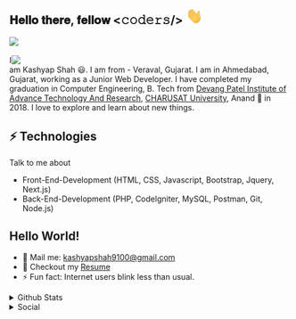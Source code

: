 <h2> 𝐇𝐞𝐥𝐥𝐨 𝐭𝐡𝐞𝐫𝐞, 𝐟𝐞𝐥𝐥𝐨𝐰 <𝚌𝚘𝚍𝚎𝚛𝚜/> <img src="https://raw.githubusercontent.com/ABSphreak/ABSphreak/master/gifs/Hi.gif" width="30px" height="30px"></h2>

![](https://komarev.com/ghpvc/?username=kashyap-shah&style=plastic) 

<img align='right' src='https://i.giphy.com/media/gh0RRgkTXedvF0pDc0/giphy.webp' width='500"'>

I am Kashyap Shah 😃. I am from - Veraval, Gujarat. I am in Ahmedabad, Gujarat, working as a Junior Web Developer. I have completed my graduation in Computer Engineering, B. Tech from [Devang Patel Institute of Advance Technology And Research](https://www.charusat.ac.in/depstar/), [CHARUSAT University](https://www.charusat.ac.in/), Anand 🏫 in 2018. I love to explore and learn about new things. 

## ⚡ Technologies
Talk to me about
- Front-End-Development (HTML, CSS, Javascript, Bootstrap, Jquery, Next.js)
- Back-End-Development (PHP, Codelgniter, MySQL, Postman, Git, Node.js)

## Hello World!
- 📧 Mail me: [kashyapshah9100@gmail.com](mailto:kashyapshah9100@gmail.com)
- 📑 Checkout my [Resume](https://github.com/kashyap-shah/kashyap-shah/blob/master/Kashyap_Shah_Resume.pdf)
- ⚡ Fun fact: Internet users blink less than usual.

<details><summary>Github Stats</summary><br>
    
  ![Github stats](https://github-readme-stats.vercel.app/api?username=kashyap-shah&theme=dark&show_icons=true&count_private=true) <br>

  <p><img src="https://github-readme-streak-stats.herokuapp.com/?user=kashyap-shah&theme=dark" alt="kashyap-shah" /></p>

  ![Top Langs](https://github-readme-stats.vercel.app/api/top-langs/?username=kashyap-shah&layout=compact&theme=dark) <br>
  
  Advanced Github Stats: https://gitstats.me/kashyap-shah

</details>

<details><summary>Social</summary><br>

[![image](https://img.shields.io/badge/LinkedIn-0077B5?style=for-the-badge&logo=linkedin&logoColor=white)](https://www.linkedin.com/in/kashyapshah09) [![image](https://img.shields.io/badge/Facebook-1877F2?style=for-the-badge&logo=facebook&logoColor=white)](https://www.facebook.com/kashyapshah09) [![image](https://img.shields.io/badge/Codepen-000000?style=for-the-badge&logo=codepen&logoColor=white)](https://codepen.io/kashyapshah09) [![image](https://img.shields.io/badge/Medium-12100E?style=for-the-badge&logo=medium&logoColor=white)](https://medium.com/@kashyapshah09) [![image](https://img.shields.io/badge/dev.to-0A0A0A?style=for-the-badge&logo=dev.to&logoColor=white)](https://dev.to/kashyapshah09) [![image](https://img.shields.io/badge/Twitter-1DA1F2?style=for-the-badge&logo=twitter&logoColor=white)](https://twitter.com/kashyapshah09) [![image](https://img.shields.io/badge/Instagram-E4405F?style=for-the-badge&logo=instagram&logoColor=white)](https://www.instagram.com/kashyapshah09)

[![badge](https://img.shields.io/badge/Leetcode-@kashyapshah09-orange)](https://leetcode.com/kashyapshah09)
[![badge](https://img.shields.io/badge/HackerRank-@kashyapshah09-green)](https://www.hackerrank.com/kashyapshah09)

</details>
